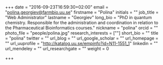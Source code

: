 +++
date = "2016-09-23T16:59:30+02:00"
email = "polina.georgiev@farmbio.uu.se"
firstname = "Polina"
initials = ""
job_title = "Web Administrator"
lastname = "Georgiev"
long_bio = "PhD in quantum chemistry. Responsible for the administration and coordination in relation to the Pharmaceutical Bioinformatics courses."
nickname = "polina"
orcid = ""
photo_file = "people/polina.jpg"
research_interests = [""]
short_bio = ""
title = "polina"
twitter = ""
url_blog = ""
url_google_scholar = ""
url_homepage = ""
url_uuprofile = "http://katalog.uu.se/empinfo?id=N11-1551_1"
linkedin = ""
url_mendeley = ""
url_researchgate = ""
weight = 0

+++


